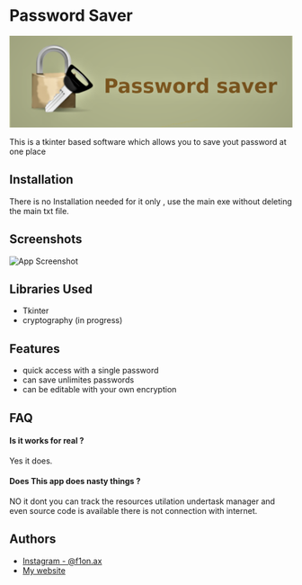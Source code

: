 
# Password Saver


![Logo](https://github.com/kshitij1235/Password_saver/blob/main/readme_media/password_saver_banner.png)

    

This is a  tkinter based software which allows you to save yout password 
at one place 

## Installation

There is no Installation needed for it only , use the main exe without deleting
the main txt file.



## Screenshots

![App Screenshot](https://github.com/kshitij1235/Password_saver/blob/main/readme_media/screen_shot_compile.png)

  

## Libraries Used

- Tkinter
- cryptography (in progress)


  
## Features

- quick access with a single password
- can save unlimites passwords
- can be  editable with your own encryption


  
## FAQ

#### Is it works for real ? 

Yes it does.

#### Does This app does nasty things ? 

NO it dont you can track the resources utilation undertask manager
and even source code is available there is not connection with internet.



  
## Authors

- [Instagram - @f1on.ax](https://www.instagram.com/f1on.ax)
- [My website](https://kshitijjathar7.wixsite.com/website)

  
